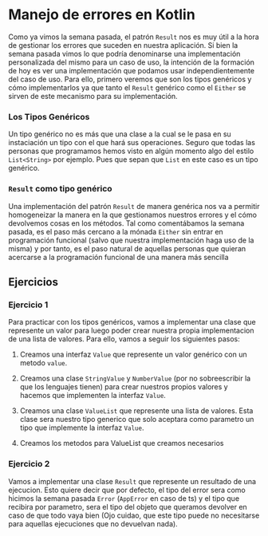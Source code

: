 # Manejo de errores en Kotlin
Como ya vimos la semana pasada, el patrón `Result` nos es muy útil a la hora
de gestionar los errores que suceden en nuestra aplicación. Si bien la semana
pasada vimos lo que podría denominarse una implementación personalizada del
mismo para un caso de uso, la intención de la formación de hoy es ver una
implementación que podamos usar independientemente del caso de uso. Para ello,
primero veremos que son los tipos genéricos y cómo implementarlos ya que tanto
el `Result` genérico como el `Either` se sirven de este mecanismo para su
implementación.

### **Los Tipos Genéricos**
Un tipo genérico no es más que una clase a la cual se le pasa en su instaciación
un tipo con el que hará sus operaciones. Seguro que todas las personas que
programamos hemos visto en algún momento algo del estilo `List<String>` por
ejemplo. Pues que sepan que `List` en este caso es un tipo genérico.

### **`Result` como tipo genérico**
Una implementación del patrón `Result` de manera genérica nos va a permitir
homogeneizar la manera en la que gestionamos nuestros errores y el cómo
devolvemos cosas en los métodos. Tal como comentábamos la semana pasada,
es el paso más cercano a la mónada `Either` sin entrar en programación
funcional (salvo que nuestra implementación haga uso de la misma) y por
tanto, es el paso natural de aquellas personas que quieran acercarse a la
programación funcional de una manera más sencilla

## Ejercicios

### __Ejercicio 1__
Para practicar con los tipos genéricos, vamos a implementar una clase que
represente un valor para luego poder crear nuestra propia implementacion
de una lista de valores. Para ello, vamos a seguir los siguientes pasos:

1. Creamos una interfaz `Value` que represente un valor genérico con un
   metodo `value`.

2. Creamos una clase `StringValue` y `NumberValue` (por no sobreescribir
   la que los lenguajes tienen) para crear nuestros propios valores y
   hacemos que implementen la interfaz `Value`.

3. Creamos una clase `ValueList` que represente una lista de valores. Esta
   clase sera nuestro tipo generico que solo aceptara como parametro un tipo
   que implemente la interfaz `Value`.

4. Creamos los metodos para ValueList que creamos necesarios

### __Ejercicio 2__
Vamos a implementar una clase `Result` que represente un resultado de una
ejecucion. Esto quiere decir que por defecto, el tipo del error sera como
hicimos la semana pasada `Error` (`AppError` en caso de ts) y el tipo que
recibira por parametro, sera el tipo del objeto que queramos devolver en
caso de que todo vaya bien (Ojo cuidao, que este tipo puede no necesitarse
para aquellas ejecuciones que no devuelvan nada).
